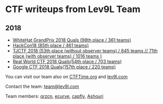 # CTF writeups from Lev9L Team

## 2018

- [WhiteHat GrandPrix 2018 Quals (98th place / 361 teams)](https://github.com/Lev9L-Team/ctf/tree/master/2018-08-18_whitehat_grandprix_quals)
- [HackCon18 (85th place / 461 teams)](https://github.com/Lev9L-Team/ctf/tree/master/2018-08-16_hackcon)
- [TJCTF 2018 (53th place (without observer teams) / 845 teams // 71th place (with observer teams) / 1016 teams )](https://github.com/Lev9L-Team/ctf/tree/master/2018-08-07_tjctf)
- [Real World CTF 2018 Quals(54th place / 703 teams)](https://github.com/Lev9L-Team/ctf/tree/master/2018-07-28_real_world_ctf_quals)
- [Google CTF 2018 Quals(157th place / 220 teams)](https://github.com/Lev9L-Team/ctf/tree/master/2018-06-23-google-ctf-quals)

You can visit our team also on [CTFTime.org](https://ctftime.org/team/59614) and [lev9l.com](https://lev9l.com)

Contact the team: team@lev9l.com

Team members:
[qrzcn](https://github.com/qrzcn),
[ecurve](https://github.com/Pascalao),
[capfly](https://github.com/Capfly),
[Ashouri](https://github.com/megacoder999)
